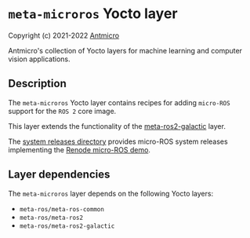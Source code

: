 # `meta-microros` Yocto layer

Copyright (c) 2021-2022 [Antmicro](https://www.antmicro.com)

Antmicro's collection of Yocto layers for machine learning and computer vision applications.

## Description

The `meta-microros` Yocto layer contains recipes for adding `micro-ROS` support for the `ROS 2` core image.

This layer extends the functionality of the [meta-ros2-galactic](https://github.com/ros/meta-ros/tree/master/meta-ros2-galactic) layer.

The [system releases directory](../system-releases) provides micro-ROS system releases implementing the [Renode micro-ROS demo](https://github.com/antmicro/renode-microros-demo).

## Layer dependencies

The `meta-microros` layer depends on the following Yocto layers:
* `meta-ros/meta-ros-common`
* `meta-ros/meta-ros2`
* `meta-ros/meta-ros2-galactic`
